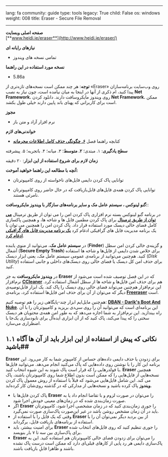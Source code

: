 

---

lang: fa
community: guide
type: tools
legacy: True
child: False
os: windows
weight: 008
title: Eraser - Secure File Removal

---

**صفحه اصلی وبسایت**  
[**www.heidi.ie/eraser**](http://www.heidi.ie/eraser/) 

**نیازهای رایانه ای**

- تمامی نسخه های ویندوز

**نسخه مورد استفاده در این راهنما**

- 5.86a <br>

**توجه**: هر چند ممکن است نسخه‌های تازه‌تری از «Eraser» روی وب‌سايت برنامه‌سازان پيدا کنيد، ام ذکری از آنها در اینجا به میان نیامده است، چون نياز به نصب **Net Framework.**  روی ويندوز مايکروسافت دارند. دانلود کردن **Net Framework.**   ممکن است برای کاربرانی که پهنای باند پايين دارند خيلی طول بکشد.


**مجوز**

- نرم افزار آزاد و متن باز

**خواندنی‌های لازم**

- کتابچه راهنما فصل [**۶. چگونگی حذف کامل اطلاعات محرمانه**](/chapter-6)


**سطح یادگیری**: ۱. مبتدی؛ **۲. متوسط**؛ ۳. میانه؛ ۴. باتجربه؛ ۵. پيشرفته

**زمان لازم برای شروع استفاده از اين ابزار**: ۲۰ دقیقه


**آنچه با مطالعه این راهنما خواهید آموخت:**


- توانايی پاک کردن دايمی فايل‌های ناخواسته از روی کامپيوترتان

- توانايی پاک کردن همه‌ی فايل‌های قابل‌بازيافت که در حال حاضر روی کامپيوترتان نامرئی هستند.


**گنو لينوکس ، سيستم عامل مک و ساير برنامه‌های سازگار با ويندوز مايکروسافت:**:

در برنامه گنو لینوکس بسته نرم افزاری پاک کردن امن را می توان از طریق ترمینال [**می توان از طریق ترمینال**](http://www.ghacks.net/2010/08/26/securely-delete-files-with-secure-delete/) برای پاک کردن مطمين فایل ها و شاخه ها، و همچنین پاکسازی کامل فضای خالی دیسک مورد استفاده قرار داد. پاک کردن امن را همچنین می توان با یک برنامه مدیریت فایل های گرافیکی ادغام کرد [**یک برنامه مدیریت فایل های گرافیکی ادغام کرد**](http://techthrob.com/2010/07/07/adding-a-secure-delete-option-to-nautilus-file-manager-in-linux/).

در **سيستم عامل مک**، می‌توانید از منوی يابنده (**Finder**) و گزينه‌ی خالی کردن امن سطل آشغال (**Secure Empty Trash**) برای خلاص شدن دايمی از فايل‌ها و شاخه ها استفاده کنيد. هم‌چنین می‌توانيد از برنامه‌ی عمومی سيستم عامل مک، يعنی ابزار ديسک (*Disk Utility*) برای حذف امن کل ديسک يا فضای خالی روی ديسک‌های داخلی و جانبی استفاده کنيد.

در **ويندوز مايکروسافت** به جز **Eraser** که در این فصل توصیف شده است می‌شود از نرم‌افزار [**CCleaner**](ccleaner) هم برای حذف امن فايل‌ها و شاخه ها از سطل آشغال استفاده کرد. اين نرم‌افزار هم‌چنين می‌تواند فضای خالی روی ديسک را پاک کند. يک ابزار قابل‌توصيه‌ی ديگر که می‌توان از آن برای حذف امن فايل‌ها استفاده کرد، برنامه‌ی [**Freeraser**](http://www.freeraser.com/) است.

هم‌چنين مايل‌ايم ابزار چند-پايگاهی زير را هم توصيه کنيم: [**DBAN - Darik's Boot And Nuke**](http://www.dban.org/). اين برنامه‌ای است که می‌توانيد آن را روی سی‌دی بريزید و کامپيوترتان را با آن راه بيندازيد. اين نرم‌افزار به شما اجازه می‌دهد که به طور امن همه‌ی محتويان هر ديسک سختی را که پيدا می‌کند، پاک کنيد که از آن ابزاری ايده‌آل برای نابودسازی يک‌جا يا اضطراری می‌سازد.


## ۱.۱ نکاتی که پیش از استفاده از این ابزار باید از آن ها آگاه باشید##

**Eraser** برای زدودن يا حذف دايمی داده‌های حساس از کامپيوتر شما به کار می‌رود. اين برنامه اين کار را با نوشتن روی داده‌هايی که پاک می‌کنيد انجام می‌دهد. می‌توانيد فايل‌ها يا فولدرهايی را که قرار است پاک شوند به اين شيوه انتخاب کنيد. **Eraser** همچنين نسخه‌هایی از فايل‌هایی را که ممکن است بدون اطلاع شما روی کامپيوترتان باشند، پاک می کند. اين شامل فايل‌هایی می‌شود که قبلاً با استفاده از روش معمول پاک کردن **ويندوز** پاک کرده باشيد و نسخه‌هايی از مدارکی که در گذشته روی‌شان کار کرده‌ايد.

- پاک کردن فايل‌ها با **Eraser** را می‌توان در صورت لزوم و با تقاضا انجام داد يا به صورت زمان‌بندی شده که در زمان‌های معينی خودش اجرا شود.
- اگر **Eraser** را جوری زمان‌بندی کنيد که در زمان مشخصی اجرا شود، کامپيوترتان بايد در آن زمان مشخص روشن باشد در غير اين‌صورت پاک‌سازی صورت نمی‌گيرد.
- وقتی که يک فايل را با استفاده از **Eraser** از بين بردید ديگر نمی‌توان آن را با استفاده از برنامه‌های بازيافت فایل، برگرداند.
- برای امنيت بيشتر، بايد **Eraser** را جوری تنظيم کنيد که روی فايل‌های انتخاب شده برای پاک‌سازی بين سه تا ۷ بار بنويسد.
- **Eraser** را می‌توان برای زدودن فضای خالی کامپيوترتان هم استفاده کنيد. اين به پاک‌سازی دایمی هر رد پايی از کارهای قبلی‌ای دارد که ممکن است درست پاک نشده باشند و ظاهرا قابلِ بازيافت باشند.

